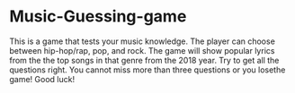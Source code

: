 # Music-Guessing-game
This is a game that tests your music knowledge. The player can choose between hip-hop/rap, pop, and rock. The game will show popular lyrics from the the top songs in that genre from the 2018 year. Try to get all the questions right. You cannot miss more than three questions or you losethe game! Good luck! 
